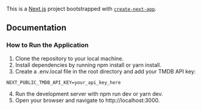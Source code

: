 This is a [Next.js](https://nextjs.org) project bootstrapped with [`create-next-app`](https://github.com/vercel/next.js/tree/canary/packages/create-next-app).

## Documentation

### How to Run the Application

1. Clone the repository to your local machine.
2. Install dependencies by running npm install or yarn install.
3. Create a .env.local file in the root directory and add your TMDB API key:

```plaintext
NEXT_PUBLIC_TMDB_API_KEY=your_api_key_here
```
4. Run the development server with npm run dev or yarn dev.
5. Open your browser and navigate to http://localhost:3000.
